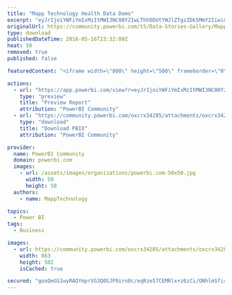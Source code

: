```yaml
---
title: "Mapp Technology Health Data Demo"
excerpt: "eyJrIjoiYWFiYmIxMzItMWI3NC00Y2IwLThhODUtYWJlZTgzZDk5MmY2IiwidCI6IjBlZjJiNjkwLWUwN2MtNDA3MS1iZjRjLWU5ZDI5MzdhNThjYiIsImMiOjF9"
originalUrl: https://community.powerbi.com/t5/Data-Stories-Gallery/Mapp-Technology-Health-Data-Demo/m-p/419326
type: download
publishedDateTime: 2018-05-16T23:32:00Z
heat: 50
removed: true
published: false

featuredContent: "<iframe width=\"800\" height=\"500\" frameborder=\"0\" src=\"https://app.powerbi.com/view?r=eyJrIjoiYWFiYmIxMzItMWI3NC00Y2IwLThhODUtYWJlZTgzZDk5MmY2IiwidCI6IjBlZjJiNjkwLWUwN2MtNDA3MS1iZjRjLWU5ZDI5MzdhNThjYiIsImMiOjF9\"></iframe>"

actions:
  - url: "https://app.powerbi.com/view?r=eyJrIjoiYWFiYmIxMzItMWI3NC00Y2IwLThhODUtYWJlZTgzZDk5MmY2IiwidCI6IjBlZjJiNjkwLWUwN2MtNDA3MS1iZjRjLWU5ZDI5MzdhNThjYiIsImMiOjF9"
    type: "preview"
    title: "Preview Report"
    attribution: "PowerBI Community"
  - url: "https://community.powerbi.com/oxcrx34285/attachments/oxcrx34285/DataStoriesGallery/1899/3/Mapp%20Technology%20Health%20BI%20Demo%20-%20Sample%20Data.pbix"
    type: "download"
    title: "Download PBIX"
    attribution: "PowerBI Community"

provider:
  name: PowerBI Community
  domain: powerbi.com
  images:
    - url: /assets/images/organizations/powerbi.com-50x50.jpg
      width: 50
      height: 50
  authors:
    - name: MappTechnology

topics:
  - Power BI
tags:
  - Business

images:
  - url: https://community.powerbi.com/oxcrx34285/attachments/oxcrx34285/DataStoriesGallery/1899/2/SampleClaims.png
    width: 863
    height: 502
    isCached: true

secured: "goxQeGS1wyRAOYmprVG3Q0SJP9irn8c/eqRze57CEMRlx+z6zCi/ONhlmSfisU6YMNx5u/dYhj/rF1yydwmilM60nZxO+moAbFSSA3mqBzsxtyFa6d8Lvk9ZT8NYXaryBS0QnFuJoXiJOJRVLUeLFi0FJ80KdmemtfClSVM/Ok90QgI26tiTKgVnfmUmwJLvFqPOXKuTdz7/aK7k/jWOY5hlxDhMiX0GMzu2U19dLPlYWwEtivXhPl+pmQlFMRxYjSdXaDd6GijJlFC69V7eBDf41F321O30pIqNj3YWnz/xonXJ+I7SxJA8DyK0l1d5FPui99Q3DoCqBR4dJkuLMdDJhLj+WT1q1y/J0bNSGGeG/dK+JXgXllxxwWzu8y1KBMdWmJxuX516p2oiOaKnrA==;hYJilP2HhZ+cQVZBNf3W2g=="
---
```


